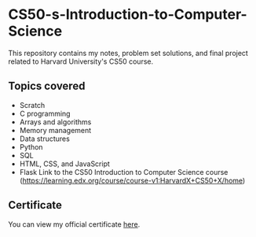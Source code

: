 # CS50-s-Introduction-to-Computer-Science


This repository contains my notes, problem set solutions, and final project related to Harvard University's CS50 course.

## Topics covered
- Scratch
- C programming
- Arrays and algorithms
- Memory management
- Data structures
- Python
- SQL
- HTML, CSS, and JavaScript
- Flask
Link to the CS50 Introduction to Computer Science course
(https://learning.edx.org/course/course-v1:HarvardX+CS50+X/home)
## Certificate
You can view my official certificate [here]([https://your-certificate-link](https://certificates.cs50.io/0d3a0820-0b40-4950-b0c6-2a87f8136a08.png?size=A4)).
